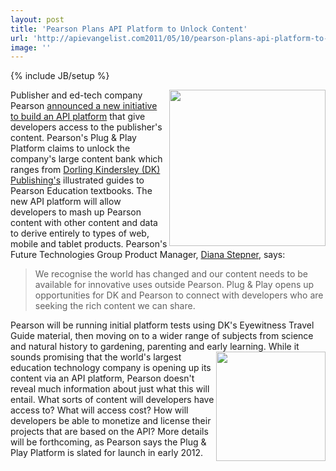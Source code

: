 ```yaml
---
layout: post
title: 'Pearson Plans API Platform to Unlock Content'
url: 'http://apievangelist.com2011/05/10/pearson-plans-api-platform-to-unlock-content/'
image: ''
---
```

{% include JB/setup %}
<img src="http://kinlane-productions.s3.amazonaws.com/publishing/pearson-publishing-logo.jpg"  width="250" align="right" />Publisher and ed-tech company Pearson <a title="announced a new initiative to build an API platform" href="http://www.pearson.com/media-1/announcements/?i=1432">announced a new initiative to build an API platform</a> that give developers access to the publisher's content.
Pearson's Plug &amp; Play Platform claims to unlock the company's large content bank which ranges from <a title="Dorling Kindersley (DK) Publishing" href="http://us.dk.com/">Dorling Kindersley (DK) Publishing's</a> illustrated guides to Pearson Education textbooks.
The new API platform will allow developers to mash up Pearson content with other content and data to derive entirely to types of web, mobile and tablet products.
Pearson's Future Technologies Group Product Manager, <a title="Diane Stepner" href="http://www.linkedin.com/in/dianas">Diana Stepner</a>, says:
<blockquote>
     We recognise the world has changed and our content needs to be available for innovative uses outside Pearson. Plug &amp; Play opens up opportunities for DK and Pearson to connect with developers who are seeking the rich content we can share.
</blockquote>Pearson will be running initial platform tests using DK's Eyewitness Travel Guide material, then moving on to a wider range of subjects from science and natural history to gardening, parenting and early learning.<img src="http://kinlane-productions.s3.amazonaws.com/publishing/dk-publishing.gif"  width="175" align="right" />
While it sounds promising that the world's largest education technology company is opening up its content via an API platform, Pearson doesn't reveal much information about just what this will entail. What sorts of content will developers have access to? What will access cost? How will developers be able to monetize and license their projects that are based on the API?
More details will be forthcoming, as Pearson says the Plug &amp; Play Platform is slated for launch in early 2012.

